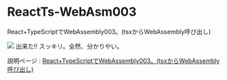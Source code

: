 # ReactTs-WebAsm003
React+TypeScriptでWebAssembly003。(tsxからWebAssembly呼び出し)

![](https://storage.googleapis.com/zenn-user-upload/3bcd1b499a8c-20240113.png)
出来た!!
スッキリ。全然、分かりやい。

説明ページ : [React+TypeScriptでWebAssembly003。(tsxからWebAssembly呼び出し)](https://zenn.dev/rg687076/articles/c3046a7ce3d5fb)
